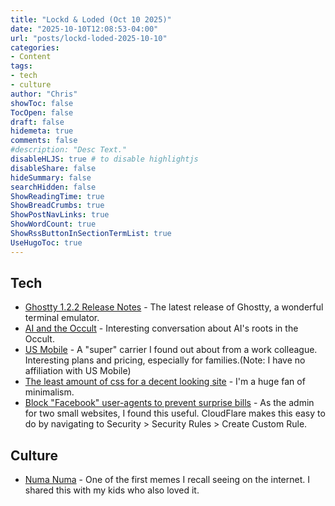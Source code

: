 ```yaml
---
title: "Lockd & Loded (Oct 10 2025)"
date: "2025-10-10T12:08:53-04:00"
url: "posts/lockd-loded-2025-10-10"
categories:
- Content
tags:
- tech
- culture
author: "Chris"
showToc: false
TocOpen: false
draft: false
hidemeta: true
comments: false
#description: "Desc Text."
disableHLJS: true # to disable highlightjs
disableShare: false
hideSummary: false
searchHidden: false
ShowReadingTime: true
ShowBreadCrumbs: true
ShowPostNavLinks: true
ShowWordCount: true
ShowRssButtonInSectionTermList: true
UseHugoToc: true
---
```

## Tech

- [Ghostty 1.2.2 Release Notes][1] - The latest release of Ghostty, a wonderful
terminal emulator.
- [AI and the Occult][2] - Interesting conversation about AI's roots in the
Occult.
- [US Mobile][3] - A "super" carrier I found out about from a work colleague.
Interesting plans and pricing, especially for families.(Note: I have no
affiliation with US Mobile)
- [The least amount of css for a decent looking site][4] - I'm a huge fan of
minimalism.
- [Block "Facebook" user-agents to prevent surprise bills][5] - As the admin for
  two small websites, I found this useful. CloudFlare makes this easy to do by
navigating to Security > Security Rules > Create Custom Rule.

## Culture

- [Numa Numa][6] - One of the first memes I recall seeing on the internet. I
shared this with my kids who also loved it.

[1]: https://ghostty.org/docs/install/release-notes/1-2-2
[2]: https://x.com/TuckerCarlson/status/1974157538196111774?t=2554
[3]: https://www.usmobile.com/
[4]: https://thecascade.dev/article/least-amount-of-css/
[5]: https://x.com/jedisct1/status/1961822114358444520
[6]: https://www.youtube.com/watch?app=desktop&v=Cqd1Gvq-RBY
